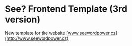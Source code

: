 # See? Frontend Template (3rd version)

New template for the website [www.seewordpower.cz](http://www.seewordpower.cz)